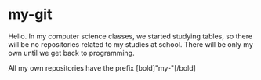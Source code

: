 # my-git

Hello. In my computer science classes, we started studying tables, so there will be no repositories related to my studies at school. There will be only my own until we get back to programming.

All my own repositories have the prefix [bold]"my-"[/bold]

